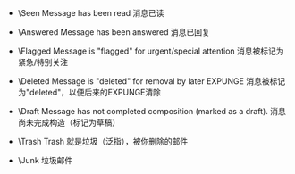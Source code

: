 - \\Seen
  Message has been read
  消息已读
    
- \\Answered
  Message has been answered
  消息已回复
  
- \\Flagged
  Message is "flagged" for urgent/special attention
  消息被标记为紧急/特别关注
  
- \\Deleted
  Message is "deleted" for removal by later EXPUNGE
  消息被标记为"deleted"，以便后来的EXPUNGE清除
  
- \\Draft
  Message has not completed composition (marked as a draft).
  消息尚未完成构造（标记为草稿）
  
- \\Trash
  Trash 就是垃圾（泛指），被你删除的邮件
  
- \\Junk
  垃圾邮件